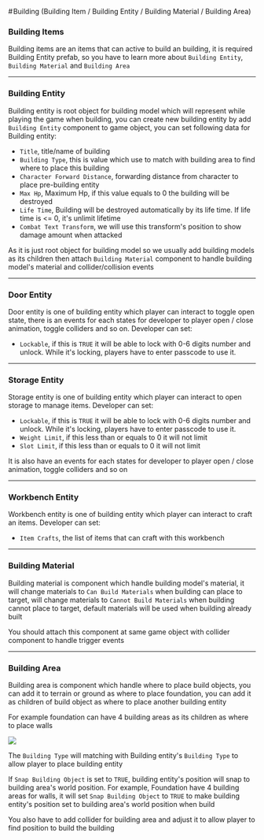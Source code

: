 # Building (Building Item / Building Entity / Building Material / Building Area)

### Building Items

Building items are an items that can active to build an building, it is required Building Entity prefab, so you have to learn more about `Building Entity`, `Building Material` and `Building Area`

* * *

### Building Entity

Building entity is root object for building model which will represent while playing the game when building, you can create new building entity by add `Building Entity` component to game object, you can set following data for Building entity:

*   `Title`, title/name of building
*   `Building Type`, this is value which use to match with building area to find where to place this building
*   `Character Forward Distance`, forwarding distance from character to place pre-building entity
*   `Max Hp`, Maximum Hp, if this value equals to 0 the building will be destroyed
*   `Life Time`, Building will be destroyed automatically by its life time. If life time is <= 0, it's unlimit lifetime
*   `Combat Text Transform`, we will use this transform's position to show damage amount when attacked

As it is just root object for building model so we usually add building models as its children then attach `Building Material` component to handle building model's material and collider/collision events

* * *

### Door Entity

Door entity is one of building entity which player can interact to toggle open state, there is an events for each states for developer to player open / close animation, toggle colliders and so on. Developer can set:

*   `Lockable`, if this is `TRUE` it will be able to lock with 0-6 digits number and unlock. While it's locking, players have to enter passcode to use it.

* * *

### Storage Entity

Storage entity is one of building entity which player can interact to open storage to manage items. Developer can set:

*   `Lockable`, if this is `TRUE` it will be able to lock with 0-6 digits number and unlock. While it's locking, players have to enter passcode to use it.
*   `Weight Limit`, if this less than or equals to 0 it will not limit
*   `Slot Limit`, if this less than or equals to 0 it will not limit

It is also have an events for each states for developer to player open / close animation, toggle colliders and so on

* * *

### Workbench Entity

Workbench entity is one of building entity which player can interact to craft an items. Developer can set:

*   `Item Crafts`, the list of items that can craft with this workbench

* * *

### Building Material

Building material is component which handle building model's material, it will change materials to `Can Build Materials` when building can place to target, will change materials to `Cannot Build Materials` when building cannot place to target, default materials will be used when building already built

You should attach this component at same game object with collider component to handle trigger events

* * *

### Building Area

Building area is component which handle where to place build objects, you can add it to terrain or ground as where to place foundation, you can add it as children of build object as where to place another building entity

For example foundation can have 4 building areas as its children as where to place walls

![](https://cdn-images-1.medium.com/max/1600/0*fr-UNDnavAv3Z5n6)

The `Building Type` will matching with Building entity's `Building Type` to allow player to place building entity

If `Snap Building Object` is set to `TRUE`, building entity's position will snap to building area's world position. For example, Foundation have 4 building areas for walls, it will set `Snap Building Object` to `TRUE` to make building entity's position set to building area's world position when build

You also have to add collider for building area and adjust it to allow player to find position to build the building